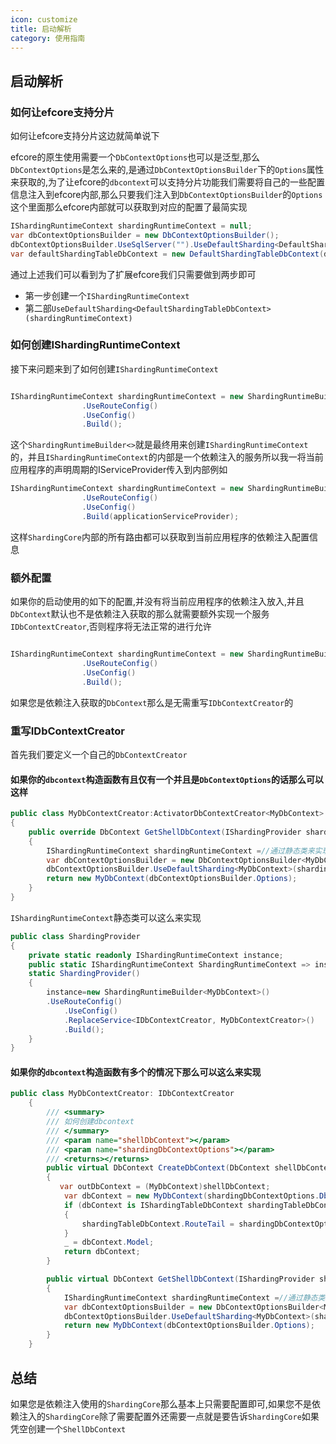 ```yaml
---
icon: customize
title: 启动解析
category: 使用指南
---
```

## 启动解析

### 如何让efcore支持分片
如何让efcore支持分片这边就简单说下

efcore的原生使用需要一个`DbContextOptions`也可以是泛型,那么`DbContextOptions`是怎么来的,是通过`DbContextOptionsBuilder`下的`Options`属性来获取的,为了让efcore的`dbcontext`可以支持分片功能我们需要将自己的一些配置信息注入到efcore内部,那么只要我们注入到`DbContextOptionsBuilder`的`Options`这个里面那么efcore内部就可以获取到对应的配置了最简实现
```csharp
IShardingRuntimeContext shardingRuntimeContext = null;
var dbContextOptionsBuilder = new DbContextOptionsBuilder();
dbContextOptionsBuilder.UseSqlServer("").UseDefaultSharding<DefaultShardingTableDbContext>(shardingRuntimeContext);
var defaultShardingTableDbContext = new DefaultShardingTableDbContext(dbContextOptionsBuilder.Options);           
```
通过上述我们可以看到为了扩展efcore我们只需要做到两步即可
- 第一步创建一个`IShardingRuntimeContext`
- 第二部`UseDefaultSharding<DefaultShardingTableDbContext>(shardingRuntimeContext)`

### 如何创建IShardingRuntimeContext
接下来问题来到了如何创建`IShardingRuntimeContext`
```csharp

IShardingRuntimeContext shardingRuntimeContext = new ShardingRuntimeBuilder<DefaultShardingTableDbContext>()
                .UseRouteConfig()
                .UseConfig()
                .Build();
```
这个`ShardingRuntimeBuilder<>`就是最终用来创建`IShardingRuntimeContext`的，并且`IShardingRuntimeContext`的内部是一个依赖注入的服务所以我一将当前应用程序的声明周期的IServiceProvider传入到内部例如

```csharp
IShardingRuntimeContext shardingRuntimeContext = new ShardingRuntimeBuilder<DefaultShardingTableDbContext>()
                .UseRouteConfig()
                .UseConfig()
                .Build(applicationServiceProvider);
```
这样`ShardingCore`内部的所有路由都可以获取到当前应用程序的依赖注入配置信息

### 额外配置
如果你的启动使用的如下的配置,并没有将当前应用程序的依赖注入放入,并且`DbContext`默认也不是依赖注入获取的那么就需要额外实现一个服务`IDbContextCreator`,否则程序将无法正常的进行允许

```csharp

IShardingRuntimeContext shardingRuntimeContext = new ShardingRuntimeBuilder<DefaultShardingTableDbContext>()
                .UseRouteConfig()
                .UseConfig()
                .Build();
```
如果您是依赖注入获取的`DbContext`那么是无需重写`IDbContextCreator`的

### 重写IDbContextCreator
首先我们要定义一个自己的`DbContextCreator`
#### 如果你的`dbcontext`构造函数有且仅有一个并且是`DbContextOptions`的话那么可以这样
```csharp
public class MyDbContextCreator:ActivatorDbContextCreator<MyDbContext>
{
    public override DbContext GetShellDbContext(IShardingProvider shardingProvider)
    {
        IShardingRuntimeContext shardingRuntimeContext =//通过静态类来实现 ShardingProvider.ShardingRuntimeContext
        var dbContextOptionsBuilder = new DbContextOptionsBuilder<MyDbContext>();
        dbContextOptionsBuilder.UseDefaultSharding<MyDbContext>(shardingRuntimeContext);
        return new MyDbContext(dbContextOptionsBuilder.Options);
    }
}
```

`IShardingRuntimeContext`静态类可以这么来实现

```csharp
public class ShardingProvider
{
    private static readonly IShardingRuntimeContext instance;
    public static IShardingRuntimeContext ShardingRuntimeContext => instance;
    static ShardingProvider()
    {
        instance=new ShardingRuntimeBuilder<MyDbContext>()
        .UseRouteConfig()
            .UseConfig()
            .ReplaceService<IDbContextCreator, MyDbContextCreator>()
            .Build();
    }
}
```

#### 如果你的`dbcontext`构造函数有多个的情况下那么可以这么来实现
```csharp
public class MyDbContextCreator: IDbContextCreator
    {
        /// <summary>
        /// 如何创建dbcontext
        /// </summary>
        /// <param name="shellDbContext"></param>
        /// <param name="shardingDbContextOptions"></param>
        /// <returns></returns>
        public virtual DbContext CreateDbContext(DbContext shellDbContext, ShardingDbContextOptions shardingDbContextOptions)
        {
           var outDbContext = (MyDbContext)shellDbContext;
            var dbContext = new MyDbContext(shardingDbContextOptions.DbContextOptions,outDbContext.OtherParams);
            if (dbContext is IShardingTableDbContext shardingTableDbContext)
            {
                shardingTableDbContext.RouteTail = shardingDbContextOptions.RouteTail;
            }
            _ = dbContext.Model;
            return dbContext;
        }

        public virtual DbContext GetShellDbContext(IShardingProvider shardingProvider)
        {
            IShardingRuntimeContext shardingRuntimeContext =//通过静态类来实现 ShardingProvider.ShardingRuntimeContext
            var dbContextOptionsBuilder = new DbContextOptionsBuilder<MyDbContext>();
            dbContextOptionsBuilder.UseDefaultSharding<MyDbContext>(shardingRuntimeContext);
            return new MyDbContext(dbContextOptionsBuilder.Options);
        }
    }
```
## 总结
如果您是依赖注入使用的`ShardingCore`那么基本上只需要配置即可,如果您不是依赖注入的`ShardingCore`除了需要配置外还需要一点就是要告诉`ShardingCore`如果凭空创建一个`ShellDbContext`